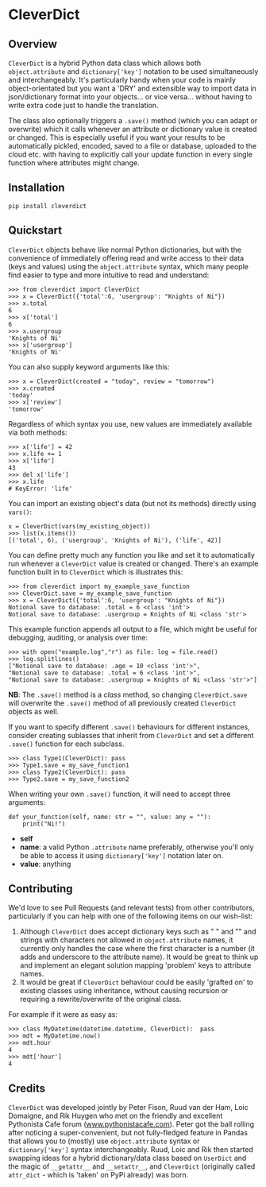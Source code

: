 # CleverDict

## Overview

```CleverDict``` is a hybrid Python data class which allows both ```object.attribute``` and ```dictionary['key']``` notation to be used simultaneously and interchangeably.  It's particularly handy when your code is mainly object-orientated but you want a 'DRY' and extensible way to import data in json/dictionary format into your objects... or vice versa... without having to write extra code just to handle the translation.

The class also optionally triggers a ```.save()``` method (which you can adapt or overwrite) which it calls whenever an attribute or dictionary value is created or changed.  This is especially useful if you want your results to be automatically pickled, encoded, saved to a file or database, uploaded to the cloud etc. with having to explicitly call your update function in every single function where attributes might change.


## Installation
    pip install cleverdict

## Quickstart

```CleverDict``` objects behave like normal Python dictionaries, but with the convenience of immediately offering read and write access to their data (keys and values) using the ```object.attribute``` syntax, which many people find easier to type and more intuitive to read and understand:

    >>> from cleverdict import CleverDict
    >>> x = CleverDict({'total':6, 'usergroup': "Knights of Ni"})
    >>> x.total
    6
    >>> x['total']
    6
    >>> x.usergroup
    'Knights of Ni'
    >>> x['usergroup']
    'Knights of Ni'

You can also supply keyword arguments like this:

    >>> x = CleverDict(created = "today", review = "tomorrow")
    >>> x.created
    'today'
    >>> x['review']
    'tomorrow'

Regardless of which syntax you use, new values are immediately available via both methods:

    >>> x['life'] = 42
    >>> x.life += 1
    >>> x['life']
    43
    >>> del x['life']
    >>> x.life
    # KeyError: 'life'

You can import an existing object's data (but not its methods) directly using ```vars()```:

    x = CleverDict(vars(my_existing_object))
    >>> list(x.items())
    [('total', 6), ('usergroup', 'Knights of Ni'), ('life', 42)]

You can define pretty much any function you like and set it to automatically run whenever a ```CleverDict``` value is created or changed.  There's an example function built in to ```CleverDict``` which is illustrates this:

    >>> from cleverdict import my_example_save_function
    >>> CleverDict.save = my_example_save_function
    >>> x = CleverDict({'total':6, 'usergroup': "Knights of Ni"})
    Notional save to database: .total = 6 <class 'int'>
    Notional save to database: .usergroup = Knights of Ni <class 'str'>

This example function appends all output to a file, which might be useful for debugging, auditing, or analysis over time:

    >>> with open("example.log","r") as file: log = file.read()
    >>> log.splitlines()
    ["Notional save to database: .age = 10 <class 'int'>",
    "Notional save to database: .total = 6 <class 'int'>",
    "Notional save to database: .usergroup = Knights of Ni <class 'str'>"]

**NB**: The ```.save()``` method is a *class* method, so changing ```CleverDict.save``` will overwrite the ```.save()``` method of all previously created ```CleverDict``` objects as well.

If you want to specify different ```.save()``` behaviours for different instances, consider creating sublasses that inherit from ```CleverDict``` and set a different
```.save()``` function for each subclass.

    >>> class Type1(CleverDict): pass
    >>> Type1.save = my_save_function1
    >>> class Type2(CleverDict): pass
    >>> Type2.save = my_save_function2

When writing your own ```.save()``` function, it will need to accept three arguments:


    def your_function(self, name: str = "", value: any = ""):
        print("Ni!")


* **self**
* **name**: a valid Python ```.attribute``` name preferably, otherwise you'll only be able to access it using ```dictionary['key']``` notation later on.
* **value**: anything

## Contributing

We'd love to see Pull Requests (and relevant tests) from other contributors, particularly if you can help with one of the following items on our wish-list:

1. Although ```CleverDict``` does accept dictionary keys such as " " and "" and strings with characters not allowed in ```object.attribute``` names, it currently only handles the case where the first character is a number (it adds and underscore to the attribute name).  It would be great to think up and implement an elegant solution mapping 'problem' keys to attribute names.
2. It would be great if ```CleverDict``` behaviour could be easily 'grafted on' to existing classes using inheritance, without causing recursion or requiring a rewrite/overwrite of the original class.

For example if it were as easy as:

    >>> class MyDatetime(datetime.datetime, CleverDict):  pass
    >>> mdt = MyDatetime.now()
    >>> mdt.hour
    4
    >>> mdt['hour']
    4

## Credits
```CleverDict``` was developed jointly by Peter Fison, Ruud van der Ham, Loic Domaigne, and Rik Huygen who met on the friendly and excellent Pythonista Cafe forum (www.pythonistacafe.com).  Peter got the ball rolling after noticing a super-convenient, but not fully-fledged feature in Pandas that allows you to (mostly) use ```object.attribute``` syntax or ```dictionary['key']``` syntax interchangeably. Ruud, Loic and Rik then started swapping ideas for a hybrid  dictionary/data class based on ```UserDict``` and the magic of ```__getattr__``` and ```__setattr__```, and ```CleverDict``` (originally called ```attr_dict``` - which is 'taken' on PyPi already) was born.
